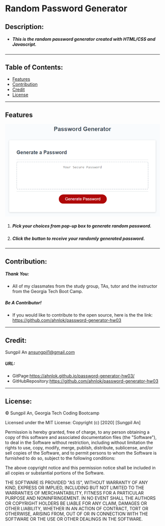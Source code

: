 # Random Password Generator
## Description:
* ##### This is the random password generator created with HTML/CSS and Javascript.
 ---
 ## Table of Contents:
* [Features](#features)
* [Contribution](#contribution)
* [Credit](#credit)
* [License](#license)
 ---
 ## Features
 ![randomworldgeneratorimage](./image.png)
 1. ##### Pick your choices from pop-up box to generate random password.
 2. ##### Click the button to receive your randomly generated password.
 ---
 ## Contribution:
 ##### Thank You:
- All of my classmates from the study group, TAs, tutor and the instructor from the Georgia Tech Boot Camp.
##### Be A Contributor!
- If you would like to contribute to the open source, here is the the link: <https://github.com/ahnlok/password-generator-hw03>
---
## Credit:
Sungpil An <ansungpil1@gmail.com>
##### URL:
- GitPage:<https://ahnlok.github.io/password-generator-hw03/>
- GitHubRepository:<https://github.com/ahnlok/password-generator-hw03>
---
## License: 
© Sungpil An, Georgia Tech Coding Bootcamp

Licensed under the MIT License:
Copyright (c) [2020] [Sungpil An]

Permission is hereby granted, free of charge, to any person obtaining a copy of this software and associated documentation files (the "Software"), to deal in the Software without restriction, including without limitation the rights to use, copy, modify, merge, publish, distribute, sublicense, and/or sell copies of the Software, and to permit persons to whom the Software is furnished to do so, subject to the following conditions:

The above copyright notice and this permission notice shall be included in all copies or substantial portions of the Software.

THE SOFTWARE IS PROVIDED "AS IS", WITHOUT WARRANTY OF ANY KIND, EXPRESS OR IMPLIED, INCLUDING BUT NOT LIMITED TO THE WARRANTIES OF MERCHANTABILITY, FITNESS FOR A PARTICULAR PURPOSE AND NONINFRINGEMENT. IN NO EVENT SHALL THE AUTHORS OR COPYRIGHT HOLDERS BE LIABLE FOR ANY CLAIM, DAMAGES OR OTHER LIABILITY, WHETHER IN AN ACTION OF CONTRACT, TORT OR OTHERWISE, ARISING FROM, OUT OF OR IN CONNECTION WITH THE SOFTWARE OR THE USE OR OTHER DEALINGS IN THE SOFTWARE.